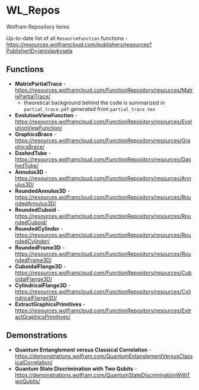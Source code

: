 # WL_Repos
Wolfram Repository items

Up-to-date list of all `ResourceFunction` functions - https://resources.wolframcloud.com/publishers/resources?PublisherID=jaroslavkysela

## Functions ##

- **MatrixPartialTrace** - https://resources.wolframcloud.com/FunctionRepository/resources/MatrixPartialTrace/
  - theoretical background behind the code is summarized in `partial_trace.pdf` generated from `partial_trace.tex`
- **EvolutionViewFunction** - https://resources.wolframcloud.com/FunctionRepository/resources/EvolutionViewFunction/
- **GraphicsBrace** - https://resources.wolframcloud.com/FunctionRepository/resources/GraphicsBrace/
- **DashedTube** - https://resources.wolframcloud.com/FunctionRepository/resources/DashedTube/
- **Annulus3D** - https://resources.wolframcloud.com/FunctionRepository/resources/Annulus3D/
- **RoundedAnnulus3D** - https://resources.wolframcloud.com/FunctionRepository/resources/RoundedAnnulus3D/
- **RoundedCuboid** - https://resources.wolframcloud.com/FunctionRepository/resources/RoundedCuboid/
- **RoundedCylinder** - https://resources.wolframcloud.com/FunctionRepository/resources/RoundedCylinder/
- **RoundedFrame3D** - https://resources.wolframcloud.com/FunctionRepository/resources/RoundedFrame3D/
- **CuboidalFlange3D** - https://resources.wolframcloud.com/FunctionRepository/resources/CuboidalFlange3D/
- **CylindricalFlange3D** - https://resources.wolframcloud.com/FunctionRepository/resources/CylindricalFlange3D/
- **ExtractGraphicsPrimitives** - https://resources.wolframcloud.com/FunctionRepository/resources/ExtractGraphicsPrimitives/

## Demonstrations ##

- **Quantum Entanglement versus Classical Correlation** - https://demonstrations.wolfram.com/QuantumEntanglementVersusClassicalCorrelation/
- **Quantum State Discrimination with Two Qubits** - https://demonstrations.wolfram.com/QuantumStateDiscriminationWithTwoQubits/
